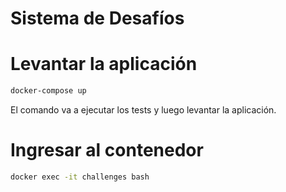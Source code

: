 # Sistema de Desafíos

# Levantar la aplicación
```bash
docker-compose up
```
El comando va a ejecutar los tests y luego levantar la aplicación.

# Ingresar al contenedor
```bash
docker exec -it challenges bash
```